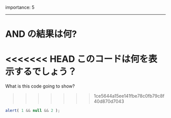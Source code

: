 importance: 5

---

# AND の結果は何?

<<<<<<< HEAD
このコードは何を表示するでしょう？
=======
What is this code going to show?
>>>>>>> 1ce5644a15ee141fbe78c0fb79c8f40d870d7043

```js
alert( 1 && null && 2 );
```
